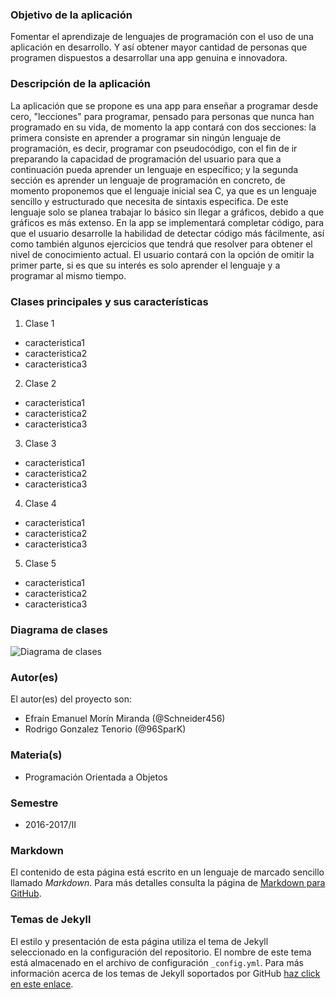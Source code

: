 ### Objetivo de la aplicación
Fomentar el aprendizaje de lenguajes de programación con el uso de una aplicación en desarrollo. Y así obtener mayor cantidad de personas que programen dispuestos a desarrollar una app genuina e innovadora.

### Descripción de la aplicación
La aplicación que se propone es una app para enseñar a programar desde cero, "lecciones" para programar, pensado para personas que nunca han programado en su vida, de momento la app contará con dos secciones: la primera consiste en aprender a programar sin ningún lenguaje de programación, es decir, programar con pseudocódigo, con el fin de ir preparando la capacidad de programación del usuario para que a continuación pueda aprender un lenguaje en específico; y la segunda sección es aprender un lenguaje de programación en concreto, de momento proponemos que el lenguaje inicial sea C, ya que es un lenguaje sencillo y estructurado que necesita de sintaxis especifica. De este lenguaje solo se planea trabajar lo básico sin llegar a gráficos, debido a que gráficos es más extenso. 
En la app se implementará completar código, para que el usuario desarrolle la habilidad de detectar código más fácilmente, así como también algunos ejercicios que tendrá que resolver para obtener el nivel de conocimiento actual. El usuario contará con la opción de omitir la primer parte, si es que su interés es solo aprender el lenguaje y a programar al mismo tiempo.

### Clases principales y sus características
1. Clase 1
* caracteristica1
* caracteristica2
* caracteristica3

2. Clase 2
* caracteristica1
* caracteristica2
* caracteristica3

3. Clase 3
* caracteristica1
* caracteristica2
* caracteristica3

4. Clase 4
* caracteristica1
* caracteristica2
* caracteristica3

5. Clase 5
* caracteristica1
* caracteristica2
* caracteristica3

### Diagrama de clases
![Diagrama de clases](url-del-diagrama.png)

### Autor(es)
El autor(es) del proyecto son:
- Efraín Emanuel Morín Miranda (@Schneider456)
- Rodrigo Gonzalez Tenorio (@96SparK)

### Materia(s)
- Programación Orientada a Objetos

### Semestre
- 2016-2017/II

### Markdown
El contenido de esta página está escrito en un lenguaje de marcado sencillo llamado *Markdown*. Para más detalles consulta la página de [Markdown para GitHub](https://guides.github.com/features/mastering-markdown/).

### Temas de Jekyll
El estilo y presentación de esta página utiliza el tema de Jekyll seleccionado en la configuración del repositorio. El nombre de este tema está almacenado en el archivo de configuración `_config.yml`. Para más información acerca de los temas de Jekyll soportados por GitHub [haz click en este enlace](https://pages.github.com/themes/).
